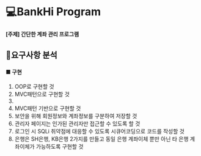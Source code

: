 # 💻BankHi Program
#### [주제] 간단한 계좌 관리 프로그램
## 📌요구사항 분석
#### ■ 구현
1. OOP로 구현할 것
2. MVC패턴으로 구현할 것
3. 
4. MVC패턴 기반으로 구현할 것
5. 보안을 위해 회원정보와 계좌정보를 구분하여 저장할 것
6. 관리자 페이지는 인가된 관리자만 접근할 수 있도록 할 것
7. 로그인 시 SQLi 취약점에 대응할 수 있도록 시큐어코딩으로 코드를 작성할 것
8. 은행은 SH은행, KB은행 2가지를 만들고 동일 은행 계좌이체 뿐만 아닌 타 은행 계좌이체가 가능하도록 구현할 것
